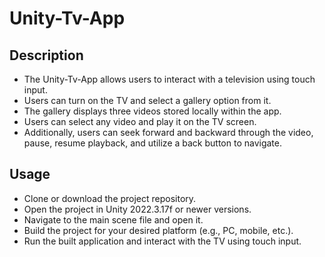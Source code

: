 # Unity-Tv-App

## Description

* The Unity-Tv-App allows users to interact with a television using touch input. 
* Users can turn on the TV and select a gallery option from it. 
* The gallery displays three videos stored locally within the app. 
* Users can select any video and play it on the TV screen. 
* Additionally, users can seek forward and backward through the video, pause, resume playback, and utilize a back button to navigate.


## Usage

- Clone or download the project repository.
- Open the project in Unity 2022.3.17f or newer versions.
- Navigate to the main scene file and open it.
- Build the project for your desired platform (e.g., PC, mobile, etc.).
- Run the built application and interact with the TV using touch input.

